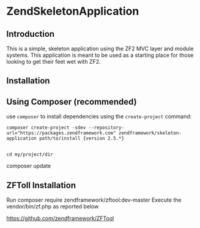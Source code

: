 ZendSkeletonApplication
=======================

Introduction
------------
This is a simple, skeleton application using the ZF2 MVC layer and module
systems. This application is meant to be used as a starting place for those
looking to get their feet wet with ZF2.

Installation
------------

Using Composer (recommended)
----------------------------
 use `composer` to install dependencies using the `create-project` command:

    composer create-project -sdev --repository-url="https://packages.zendframework.com" zendframework/skeleton-application path/to/install {version 2.5.*}


    cd my/project/dir

  composer update


ZFToll Installation
---------------------
Run composer require zendframework/zftool:dev-master
Execute the vendor/bin/zf.php as reported below

https://github.com/zendframework/ZFTool 